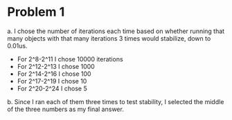 # Problem 1
a. I chose the number of iterations each time based on whether running that many objects with that many iterations 3 times would stabilize, down to 0.01us. 
  * For 2^8-2^11 I chose 10000 iterations 
  * For 2^12-2^13 I chose 1000
  * For 2^14-2^16 I chose 100
  * For 2^17-2^19 I chose 10
  * For 2^20-2^24 I chose 5
  
 b. Since I ran each of them three times to test stability, I selected the middle of the three numbers as my final answer.
 
 
